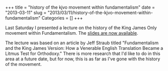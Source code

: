 +++
title = "history of the kjvo movement within fundamentalism"
date = "2013-03-11"
slug = "2013/03/11/history-of-the-kjvo-movement-within-fundamentalism"
Categories = []
+++

Last Saturday I presented a lecture on the history of the King James Only movement within Fundamentalism. The [slides are now available][presentation].

The lecture was based on an article by Jeff Straub titled "Fundamentalism and the King James Version: How a Venerable English Translation Became a Litmus Test for Orthodoxy." There is more research that I'd like to do in this area at a future date, but for now, this is as far as I've gone with the history of the movement.

[presentation]: /KJV-Only-Movement-History/
